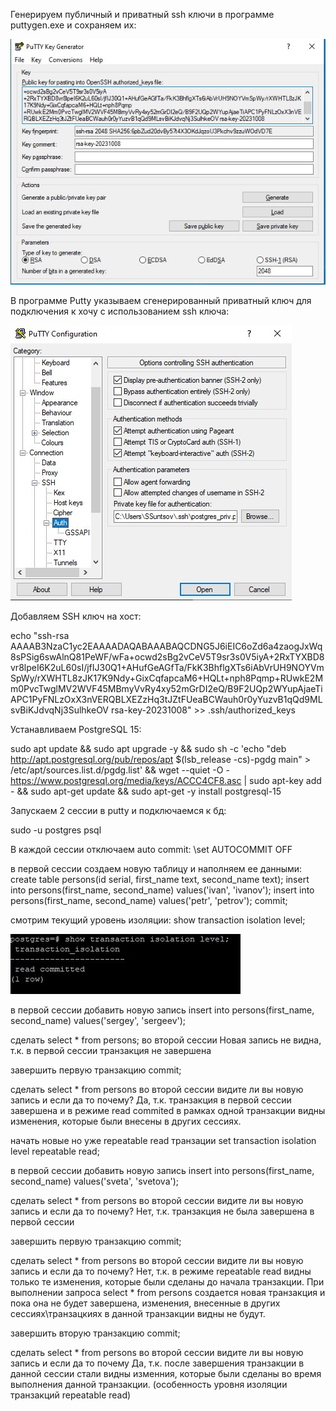 Генерируем публичный и приватный ssh ключи в программе puttygen.exe и сохраняем их:

![](ssh_key_gen.jpg)

В программе Putty указываем сгенерированный приватный ключ для подключения к хочу с использованием ssh ключа:

![](putty_config.jpg)

Добавляем SSH ключ на хост:

echo "ssh-rsa AAAAB3NzaC1yc2EAAAADAQABAAABAQCDNG5J6iEIC6oZd6a4zaogJxWq8sPSig6swAlnQ81PeWF/wFa+ocwd2sBg2vCeV5T9sr3s0V5iyA+2RxTYXBD8vr8lpeI6K2uL60sI/jfIJ30Q1+AHufGeAGfTa/FkK3BhflgXTs6iAbVrUH9NOYVmSpWy/rXWHTL8zJK17K9Ndy+GixCqfapcaM6+HQLt+nph8Pqmp+RUwkE2Mm0PvcTwglMV2WVF45MBmyVvRy4xy52mGrDI2eQ/B9F2UQp2WYupAjaeTiAPC1PyFNLzOxX3nVERQBLXEZzHq3tJZtFUeaBCWauh0r0yYuzvB1qQd9MLsvBiKJdvqNj3SulhkeOV rsa-key-20231008" >> .ssh/authorized_keys

Устанавливаем PostgreSQL 15:

sudo apt update && sudo apt upgrade -y && sudo sh -c 'echo "deb http://apt.postgresql.org/pub/repos/apt $(lsb_release -cs)-pgdg main" > /etc/apt/sources.list.d/pgdg.list' && wget --quiet -O - https://www.postgresql.org/media/keys/ACCC4CF8.asc | sudo apt-key add - && sudo apt-get update && sudo apt-get -y install postgresql-15

Запускаем 2 сессии в putty и подключаемся к бд:

sudo -u postgres psql

В каждой сессии отключаем auto commit:
\set AUTOCOMMIT OFF

в первой сессии создаем новую таблицу и наполняем ее данными:
create table persons(id serial, first_name text, second_name text);
insert into persons(first_name, second_name) values('ivan', 'ivanov');
insert into persons(first_name, second_name) values('petr', 'petrov');
commit;

смотрим текущий уровень изоляции: 
show transaction isolation level;

![](default_transaction_level.jpg)

в первой сессии добавить новую запись insert into persons(first_name, second_name) values('sergey', 'sergeev');

сделать select * from persons; во второй сессии
Новая запись не видна, т.к. в первой сессии транзакция не завершена

завершить первую транзакцию
commit;

сделать select * from persons во второй сессии
видите ли вы новую запись и если да то почему?
Да, т.к. транзакция в первой сессии завершена и в режиме read commited в рамках одной транзакции видны изменения, которые были внесены в других сессиях.

начать новые но уже repeatable read транзации
set transaction isolation level repeatable read;

в первой сессии добавить новую запись
insert into persons(first_name, second_name) values('sveta', 'svetova');

сделать select * from persons во второй сессии
видите ли вы новую запись и если да то почему?
Нет, т.к. транзакция не была завершена в первой сессии

завершить первую транзакцию
commit;

сделать select * from persons во второй сессии
видите ли вы новую запись и если да то почему?
Нет, т.к. в режиме repeatable read видны только те изменения, которые были сделаны до начала транзакции. При выполнении запроса select * from persons создается новая транзакция и пока она не будет завершена, изменения, внесенные в других сессиях\транзацкиях в данной транзакции видны не будут.

завершить вторую транзакцию
commit;

сделать select * from persons во второй сессии
видите ли вы новую запись и если да то почему
Да, т.к. после завершения транзакции в данной сессии стали видны изменния, которые были сделаны во время выполнения данной транзакции. (особенность уровня изоляции транзакций repeatable read)

